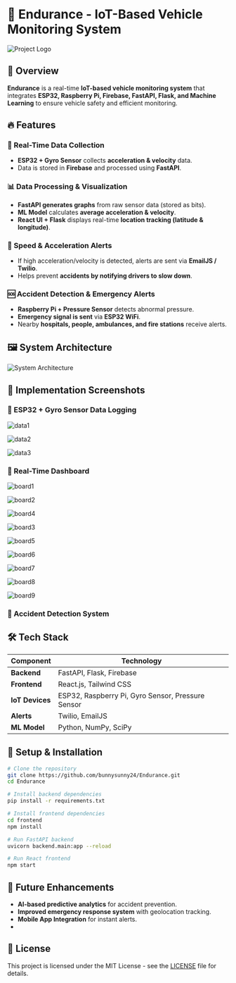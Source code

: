 # 🚗 Endurance - IoT-Based Vehicle Monitoring System

![Project Logo](assets/logo.png)

## 📌 Overview
**Endurance** is a real-time **IoT-based vehicle monitoring system** that integrates **ESP32, Raspberry Pi, Firebase, FastAPI, Flask, and Machine Learning** to ensure vehicle safety and efficient monitoring.

## 🔥 Features
### 🚀 Real-Time Data Collection
- **ESP32 + Gyro Sensor** collects **acceleration & velocity** data.
- Data is stored in **Firebase** and processed using **FastAPI**.

### 📊 Data Processing & Visualization
- **FastAPI generates graphs** from raw sensor data (stored as bits).
- **ML Model** calculates **average acceleration & velocity**.
- **React UI + Flask** displays real-time **location tracking (latitude & longitude)**.

### 🚨 Speed & Acceleration Alerts
- If high acceleration/velocity is detected, alerts are sent via **EmailJS / Twilio**.
- Helps prevent **accidents by notifying drivers to slow down**.

### 🆘 Accident Detection & Emergency Alerts
- **Raspberry Pi + Pressure Sensor** detects abnormal pressure.
- **Emergency signal is sent** via **ESP32 WiFi**.
- Nearby **hospitals, people, ambulances, and fire stations** receive alerts.

## 🖼️ System Architecture
![System Architecture](assets/system_architecture.png)

## 📸 Implementation Screenshots
### 🔹 ESP32 + Gyro Sensor Data Logging
![data1](https://github.com/user-attachments/assets/68505b7c-d11c-49f5-893e-0060870da7c1)

![data2](https://github.com/user-attachments/assets/62b5c172-f816-485b-9077-14f99ffeec46)

![data3](https://github.com/user-attachments/assets/041a5935-9e0b-48ca-b3e5-f50292a848f8)


### 🔹 Real-Time Dashboard
![board1](https://github.com/user-attachments/assets/d79fe7bb-121d-4e18-bb3b-2c1920e14e68)

![board2](https://github.com/user-attachments/assets/34fd7123-083f-4f00-8d31-65b44994f746)

![board4](https://github.com/user-attachments/assets/eb1daa28-e418-4615-9e3d-2d29d7e0a213)

![board3](https://github.com/user-attachments/assets/ea00d10b-3c32-4ce4-b8c1-c5b9e4d5e082)

![board5](https://github.com/user-attachments/assets/58164e0f-c30d-42c6-9204-6a426bf3ef8c)

![board6](https://github.com/user-attachments/assets/848659dc-a714-43df-a851-62607d69e8e8)

![board7](https://github.com/user-attachments/assets/2beda9e8-a2ee-4009-94b0-1575235e4946)

![board8](https://github.com/user-attachments/assets/65bd664d-badc-4174-9c6c-586d83a6c21a)

![board9](https://github.com/user-attachments/assets/06c9e640-611b-4a15-9176-af4df7c9296a)

### 🔹 Accident Detection System



## 🛠️ Tech Stack
| Component      | Technology |
|---------------|-----------|
| **Backend**   | FastAPI, Flask, Firebase |
| **Frontend**  | React.js, Tailwind CSS |
| **IoT Devices** | ESP32, Raspberry Pi, Gyro Sensor, Pressure Sensor |
| **Alerts**    | Twilio, EmailJS |
| **ML Model**  | Python, NumPy, SciPy |

## 🔧 Setup & Installation
```sh
# Clone the repository
git clone https://github.com/bunnysunny24/Endurance.git
cd Endurance

# Install backend dependencies
pip install -r requirements.txt

# Install frontend dependencies
cd frontend
npm install

# Run FastAPI backend
uvicorn backend.main:app --reload

# Run React frontend
npm start
```

## 🚀 Future Enhancements
- **AI-based predictive analytics** for accident prevention.
- **Improved emergency response system** with geolocation tracking.
- **Mobile App Integration** for instant alerts.
- 

## 📝 License
This project is licensed under the MIT License - see the [LICENSE](LICENSE) file for details.

